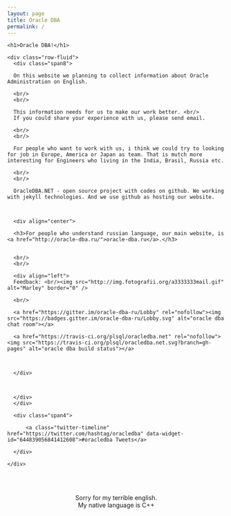 ```yaml
---
layout: page
title: Oracle DBA
permalink: /
---
```



<div class="row-fluid">
  <div class="span12">

    <h1>Oracle DBA!</h1>

    <div class="row-fluid">
      <div class="span8">

      On this website we planning to collect information about Oracle Administration on English.

      <br/>
      <br/>

      This information needs for us to make our work better. <br/>
      If you could share your experience with us, please send email.

      <br/>
      <br/>

      For people who want to work with us, i think we could try to looking for job in Europe, America or Japan as team. That is mutch more interesting for Engineers who living in the India, Brasil, Russia etc.

      <br/>
      <br/>

      OracleDBA.NET - open source project with codes on github. We working with jekyll technologies. And we use github as hosting our website.



      <div align="center">

      <h3>For people who understand russian language, our main website, is <a href="http://oracle-dba.ru/">oracle-dba.ru</a>.</h3>


      <br/>
      <br/>

      <div align="left">
      Feedback: <br/><img src="http://img.fotografii.org/a3333333mail.gif" alt="Marley" border="0" />

      <br/>

      <a href="https://gitter.im/oracle-dba-ru/Lobby" rel="nofollow"><img src="https://badges.gitter.im/oracle-dba-ru/Lobby.svg" alt="oracle dba chat room"></a>

      <a href="https://travis-ci.org/plsql/oracledba.net" rel="nofollow"><img src="https://travis-ci.org/plsql/oracledba.net.svg?branch=gh-pages" alt="oracle dba build status"></a>



      </div>



      </div>
      </div>

      <div class="span4">

          <a class="twitter-timeline" href="https://twitter.com/hashtag/oracledba" data-widget-id="644839056841412608">#oracledba Tweets</a>
<script>!function(d,s,id){var js,fjs=d.getElementsByTagName(s)[0],p=/^http:/.test(d.location)?'http':'https';if(!d.getElementById(id)){js=d.createElement(s);js.id=id;js.src=p+"://platform.twitter.com/widgets.js";fjs.parentNode.insertBefore(js,fjs);}}(document,"script","twitter-wjs");</script>


      </div>

    </div>
</div>

</div>


<br/><br/>

<div align="center">

Sorry for my terrible english.<br/>
My native language is C++<br/>

</div>

